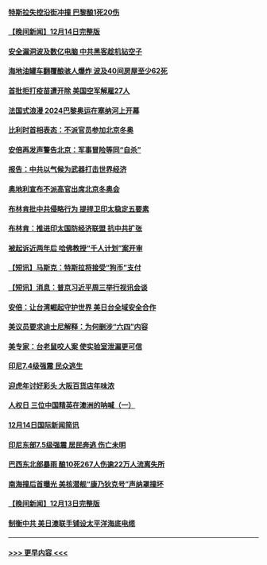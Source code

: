 #### [特斯拉失控沿街冲撞 巴黎酿1死20伤](../pages/prog202/a103294368.md?t=12151450) 
#### [【晚间新闻】12月14日完整版](../pages/prog202/a103294274.md?t=12151450) 
#### [安全漏洞波及数亿电脑 中共黑客趁机钻空子](../pages/prog202/a103293995.md?t=12151450) 
#### [海地油罐车翻覆酿骇人爆炸 波及40间房屋至少62死](../pages/prog202/a103294266.md?t=12151450) 
#### [首批拒打疫苗遭开除 美国空军解雇27人](../pages/prog202/a103293997.md?t=12151450) 
#### [法国式浪漫 2024巴黎奥运在塞纳河上开幕](../pages/prog202/a103294076.md?t=12151450) 
#### [比利时首相表态：不派官员参加北京冬奥](../pages/prog202/a103293740.md?t=12151450) 
#### [安倍再发声警告北京：军事冒险等同“自杀”](../pages/prog202/a103293923.md?t=12151450) 
#### [报告：中共以气候为武器打击世界经济](../pages/prog202/a103293872.md?t=12151450) 
#### [奥地利宣布不派高官出席北京冬奥会](../pages/prog202/a103293822.md?t=12151450) 
#### [布林肯批中共侵略行为 提捍卫印太稳定五要素](../pages/prog202/a103293718.md?t=12151450) 
#### [布林肯：推进印太国防经济联盟 抗中共扩张](../pages/prog202/a103293797.md?t=12151450) 
#### [被起诉近两年后 哈佛教授“千人计划”案开审](../pages/prog202/a103293644.md?t=12151450) 
#### [【短讯】马斯克：特斯拉将接受“狗币”支付](../pages/prog202/a103293781.md?t=12151450) 
#### [【短讯】消息：普京习近平周三举行视讯会谈](../pages/prog202/a103293716.md?t=12151450) 
#### [安倍：让台湾崛起守护世界 美日台全域安全合作](../pages/prog202/a103293689.md?t=12151450) 
#### [美议员要求迪士尼解释：为何删涉“六四”内容](../pages/prog202/a103293639.md?t=12151450) 
#### [美专家：台老鼠咬人案 使实验室泄漏更可信](../pages/prog202/a103293561.md?t=12151450) 
#### [印尼7.4级强震 民众逃生](../pages/prog202/a103293524.md?t=12151450) 
#### [迎虎年讨好彩头 大阪百货店年味浓](../pages/prog202/a103293518.md?t=12151450) 
#### [人权日 三位中国精英在澳洲的呐喊（一）](../pages/prog202/a103293534.md?t=12151450) 
#### [12月14日国际新闻简讯](../pages/prog202/a103293485.md?t=12151450) 
#### [印尼东部7.5级强震 居民奔逃 伤亡未明](../pages/prog202/a103293372.md?t=12151450) 
#### [巴西东北部暴雨 酿10死267人伤逾22万人流离失所](../pages/prog202/a103293104.md?t=12151450) 
#### [南海撞后首曝光 美核潜舰“康乃狄克号”声纳罩撞坏](../pages/prog202/a103293163.md?t=12151450) 
#### [【晚间新闻】12月13日完整版](../pages/prog202/a103293106.md?t=12151450) 
#### [制衡中共 美日澳联手铺设太平洋海底电缆](../pages/prog202/a103292776.md?t=12151450) 

----
#### [ >>> 更早内容 <<< ](../indexes/prog202-earlier.md)
